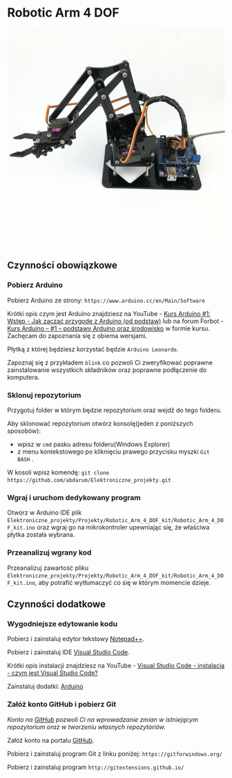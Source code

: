 # Robotic Arm 4 DOF

![alt text](robotic_arm_image.jpg "Final look")
## Czynności obowiązkowe
### Pobierz Arduino
Pobierz Arduino ze strony:
```https://www.arduino.cc/en/Main/Software```

Krótki opis czym jest Arduino znajdziesz na YouTube - [Kurs Arduino #1: Wstęp - Jak zacząć przygodę z Arduino (od podstaw)](https://www.youtube.com/watch?v=TzTmWqoN9i8) lub na forum Forbot - [Kurs Arduino – #1 – podstawy Arduino oraz środowisko](https://forbot.pl/blog/kurs-arduino-srodowisko-jak-zaczac-programowac-id936) w formie kursu. Zachęcam do zapoznania się z obiema wersjami.

Płytką z której będziesz korzystać będzie `Arduino Leonardo`.

Zapoznaj się z przykładem `blink` co pozwoli Ci zweryfikować poprawne zainstalowanie wszystkich składników oraz poprawne podłączenie do komputera.

### Sklonuj repozytorium
Przygotuj folder w którym będzie repozytorium oraz wejdź do tego folderu.

Aby sklonować repozytorium otwórz konsolę(jeden z poniższych sposobów):
- wpisz w `cmd` pasku adresu folderu(Windows Explorer)
- z menu kontekstowego po kliknięciu prawego przycisku myszki `Git BASH` .

W kosoli wpisz komendę:
```git clone https://github.com/abdarum/Elektroniczne_projekty.git```

### Wgraj i uruchom dedykowany program

Otwórz w Arduino IDE plik `Elektroniczne_projekty/Projekty/Robotic_Arm_4_DOF_kit/Robotic_Arm_4_DOF_kit.ino` oraz wgraj go na mikrokontroler upewniając się, że właściwa płytka została wybrana.

### Przeanalizuj wgrany kod 
Przeanalizuj zawartość pliku `Elektroniczne_projekty/Projekty/Robotic_Arm_4_DOF_kit/Robotic_Arm_4_DOF_kit.ino`, aby potrafić wytłumaczyć co się w którym momencie dzieje.

## Czynności dodatkowe
### Wygodniejsze edytowanie kodu
Pobierz i zainstaluj edytor tekstowy [Notepad++](https://notepad-plus-plus.org/downloads/).

Pobierz i zainstaluj IDE [Visual Studio Code](https://code.visualstudio.com/download).

Krótki opis instalacji znajdziesz na YouTube - [Visual Studio Code - instalacja - czym jest Visual Studio Code?](https://www.youtube.com/watch?v=CTje7OEjlXY)

Zainstaluj dodatki: [Arduino](https://marketplace.visualstudio.com/items?itemName=vsciot-vscode.vscode-arduino)
### Załóż konto GitHub i pobierz Git
_Konto na [GitHub](https://github.com/) pozwoli Ci na wprowadzanie zmian w istniejącym repozytorium oraz w tworzeniu własnych repozytoriów._

Załóź konto na portalu [GitHub](https://github.com/).

Pobierz i zainstaluj program Git z linku poniżej:
```https://gitforwindows.org/```

Pobierz i zainstaluj program
```http://gitextensions.github.io/```



